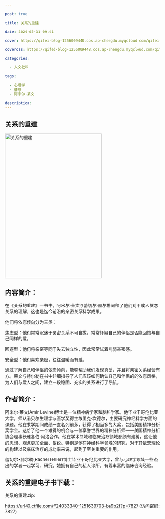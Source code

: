 ```yaml
---

post: true

title: 关系的重建

date: 2024-05-31 09:41

cover: https://qifei-blog-1256009448.cos.ap-chengdu.myqcloud.com/qifei-blog/s34019776.jpg

coveross: https://qifei-blog-1256009448.cos.ap-chengdu.myqcloud.com/qifei-blog/s34019776.jpg

categories:

  - 人文社科

tags:

  - 心理学
  - 情感
  - 阿米尔·莱文

description:
---
```


## 关系的重建

<img alt="关系的重建" class="aligncenter loading" data-was-processed="true" decoding="async" fetchpriority="high" height="471" src="https://qifei-blog-1256009448.cos.ap-chengdu.myqcloud.com/qifei-blog/s34019776.jpg" style="cursor: zoom-in;" width="314"/>

## 内容简介：

在《关系的重建》一书中，阿米尔·莱文与蕾切尔·赫尔勒阐释了他们对于成人依恋关系的理解，这也是迄今前沿的亲密关系科学成果。

他们将依恋倾向分为三类：

焦虑型：他们常常沉迷于亲密关系不可自拔，常常怀疑自己的伴侣是否能回馈与自己同样的爱。

回避型：他们将亲密等同于失去独立性，因此常常试着削弱亲密感。

安全型：他们喜欢亲密，往往温暖而有爱。

通过了解自己和伴侣的依恋倾向，能够帮助我们发现真爱，并且将亲密关系经营有方。莱文与赫尔勒在书中详细指导了人们应该如何确认自己和伴侣的的依恋风格，为人们与爱人之间，建立一段稳固、充实的关系进行了导航。

## 作者简介：

阿米尔·莱文(Amir Levine)博士是一位精神病学家和脑科学家。他毕业于哥伦比亚大学，师从诺贝尔生理学与医学奖得主埃里克·坎德尔，主要研究神经科学方面的课题。他在求学期间成绩一直名列前茅，获得了相当多的大奖，包括美国精神分析奖学金。这给了他一个难得的机会与一位享誉世界的精神分析师——美国精神分析协会理事长雅各伯·阿洛合作。他在学术领域和临床治疗领域都颇有建树，这让他的思想、观点更加全面、敏锐。特别是他在神经科学领域的研究，对于其依恋理论的构建以及临床治疗的成功率来说，起到了至关重要的作用。

蕾切尔•赫尔勒(Rachel Heller)博士毕业于哥伦比亚大学，曾与心理学领域一些杰出的学者一起学习、研究。她拥有自己的私人诊所，有着丰富的临床咨询经验。

## 关系的重建电子书下载：

关系的重建.zip: 

https://url40.ctfile.com/f/24033340-1251639703-ba9b2f?p=7827 (访问密码: 7827)
